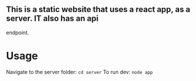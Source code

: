 ## This is a static website that uses a react app, as a server. IT also has an api 
endpoint.


# Usage
Navigate to the server folder:
`cd server`
To run dev:
`node app`
